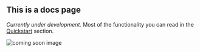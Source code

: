 ## This is a docs page

_Currently under development._ 
Most of the functionality you can read in the [Quickstart](https://dimitryzub.github.io/randomit/#-quickstart) section.

![coming soon image](https://media.giphy.com/media/26BRLGB7eWATEI1Ik/giphy.gif)